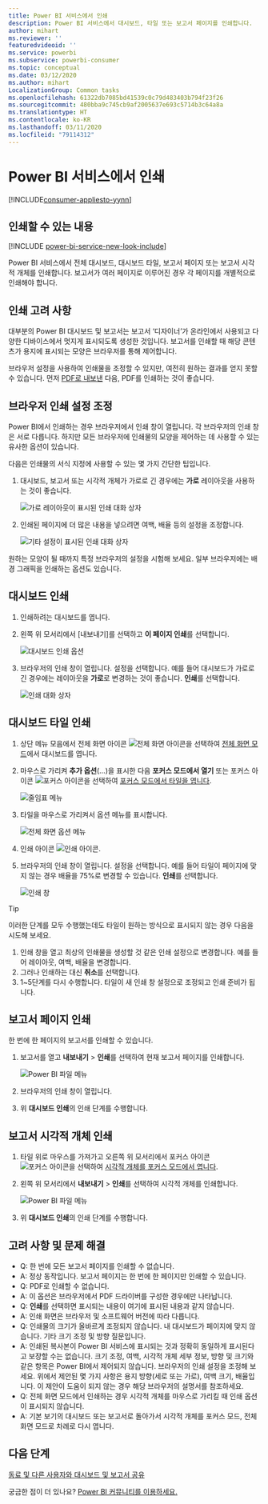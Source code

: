 ```yaml
---
title: Power BI 서비스에서 인쇄
description: Power BI 서비스에서 대시보드, 타일 또는 보고서 페이지를 인쇄합니다.
author: mihart
ms.reviewer: ''
featuredvideoid: ''
ms.service: powerbi
ms.subservice: powerbi-consumer
ms.topic: conceptual
ms.date: 03/12/2020
ms.author: mihart
LocalizationGroup: Common tasks
ms.openlocfilehash: 61322db7085bd41539c0c79d483403b794f23f26
ms.sourcegitcommit: 480bba9c745cb9af2005637e693c5714b3c64a8a
ms.translationtype: HT
ms.contentlocale: ko-KR
ms.lasthandoff: 03/11/2020
ms.locfileid: "79114312"
---
```

# <a name="printing-from-the-power-bi-service"></a>Power BI 서비스에서 인쇄

[!INCLUDE[consumer-appliesto-yynn](../includes/consumer-appliesto-yynn.md)]
## <a name="what-can-be-printed"></a>인쇄할 수 있는 내용
[!INCLUDE [power-bi-service-new-look-include](../includes/power-bi-service-new-look-include.md)]

Power BI 서비스에서 전체 대시보드, 대시보드 타일, 보고서 페이지 또는 보고서 시각적 개체를 인쇄합니다. 보고서가 여러 페이지로 이루어진 경우 각 페이지를 개별적으로 인쇄해야 합니다. 

## <a name="printing-considerations"></a>인쇄 고려 사항

대부분의 Power BI 대시보드 및 보고서는 보고서 ‘디자이너’가 온라인에서 사용되고 다양한 디바이스에서 멋지게 표시되도록 생성한 것입니다.  보고서를 인쇄할 때 해당 콘텐츠가 용지에 표시되는 모양은 브라우저를 통해 제어합니다. 

브라우저 설정을 사용하여 인쇄물을 조정할 수 있지만, 여전히 원하는 결과를 얻지 못할 수 있습니다. 먼저 [PDF로 내보낸](end-user-pdf.md) 다음, PDF를 인쇄하는 것이 좋습니다. 

## <a name="adjust-your-browser-print-settings"></a>브라우저 인쇄 설정 조정
Power BI에서 인쇄하는 경우 브라우저에서 인쇄 창이 열립니다. 각 브라우저의 인쇄 창은 서로 다릅니다. 하지만 모든 브라우저에 인쇄물의 모양을 제어하는 데 사용할 수 있는 유사한 옵션이 있습니다. 

다음은 인쇄물의 서식 지정에 사용할 수 있는 몇 가지 간단한 팁입니다.

   > 
1. 대시보드, 보고서 또는 시각적 개체가 가로로 긴 경우에는 **가로** 레이아웃을 사용하는 것이 좋습니다. 

   ![가로 레이아웃이 표시된 인쇄 대화 상자](./media/end-user-print/power-bi-landscape-layout.png)

2. 인쇄된 페이지에 더 많은 내용을 넣으려면 여백, 배율 등의 설정을 조정합니다. 

    ![기타 설정이 표시된 인쇄 대화 상자](./media/end-user-print/power-bi-margins.png)

원하는 모양이 될 때까지 특정 브라우저의 설정을 시험해 보세요. 일부 브라우저에는 배경 그래픽을 인쇄하는 옵션도 있습니다. 

## <a name="print-a-dashboard"></a>대시보드 인쇄
1. 인쇄하려는 대시보드를 엽니다.
2. 왼쪽 위 모서리에서 [내보내기]를 선택하고 **이 페이지 인쇄**를 선택합니다.
   
    ![대시보드 인쇄 옵션](./media/end-user-print/power-bi-dashboard-print.png)

3. 브라우저의 인쇄 창이 열립니다. 설정을 선택합니다. 예를 들어 대시보드가 가로로 긴 경우에는 레이아웃을 **가로**로 변경하는 것이 좋습니다. **인쇄**를 선택합니다.
   
    ![인쇄 대화 상자](./media/end-user-print/power-bi-print-dash.png)

## <a name="print-a-dashboard-tile"></a>대시보드 타일 인쇄
1. 상단 메뉴 모음에서 전체 화면 아이콘 ![전체 화면 아이콘](./media/end-user-print/power-bi-full-screen.png)을 선택하여 [전체 화면 모드](end-user-focus.md)에서 대시보드를 엽니다.

3. 마우스로 가리켜 **추가 옵션**(...)을 표시한 다음 **포커스 모드에서 열기** 또는 포커스 아이콘 ![포커스 아이콘](./media/end-user-print/power-bi-focus-icon.png)을 선택하여 [포커스 모드에서 타일을 엽니다](end-user-focus.md).
   
    ![줄임표 메뉴](./media/end-user-print/power-bi-menu-options.png)

4. 타일을 마우스로 가리켜서 옵션 메뉴를 표시합니다.
   
    ![전체 화면 옵션 메뉴](./media/end-user-print/menu-options-new.png)

4. 인쇄 아이콘 ![인쇄 아이콘](./media/end-user-print/print-icon.png).     

5. 브라우저의 인쇄 창이 열립니다. 설정을 선택합니다. 예를 들어 타일이 페이지에 맞지 않는 경우 배율을 75%로 변경할 수 있습니다. **인쇄**를 선택합니다.

    ![인쇄 창](./media/end-user-print/power-bi-scale.png) 

> [!TIP]
> 이러한 단계를 모두 수행했는데도 타일이 원하는 방식으로 표시되지 않는 경우 다음을 시도해 보세요.
> 1. 인쇄 창을 열고 최상의 인쇄물을 생성할 것 같은 인쇄 설정으로 변경합니다. 예를 들어 레이아웃, 여백, 배율을 변경합니다. 
> 2. 그러나 인쇄하는 대신 **취소**를 선택합니다. 
> 3. 1~5단계를 다시 수행합니다. 타일이 새 인쇄 창 설정으로 조정되고 인쇄 준비가 됩니다.

## <a name="print-a-report-page"></a>보고서 페이지 인쇄
한 번에 한 페이지의 보고서를 인쇄할 수 있습니다.

1. 보고서를 열고 **내보내기** > **인쇄**를 선택하여 현재 보고서 페이지를 인쇄합니다.
   
    ![Power BI 파일 메뉴](./media/end-user-print/power-bi-report-print.png)
2. 브라우저의 인쇄 창이 열립니다.

3. 위 **대시보드 인쇄**의 인쇄 단계를 수행합니다.
   


## <a name="print-a-report-visual"></a>보고서 시각적 개체 인쇄
1. 타일 위로 마우스를 가져가고 오른쪽 위 모서리에서 포커스 아이콘 ![포커스 아이콘](./media/end-user-print/power-bi-focus-icon.png)을 선택하여 [시각적 개체를 포커스 모드에서 엽니다](end-user-focus.md).

2. 왼쪽 위 모서리에서 **내보내기** > **인쇄**를 선택하여 시각적 개체를 인쇄합니다.

    ![Power BI 파일 메뉴](./media/end-user-print/power-bi-report-print.png)


3. 위 **대시보드 인쇄**의 인쇄 단계를 수행합니다.

## <a name="considerations-and-troubleshooting"></a>고려 사항 및 문제 해결

* Q: 한 번에 모든 보고서 페이지를 인쇄할 수 없습니다.    
* A: 정상 동작입니다. 보고서 페이지는 한 번에 한 페이지만 인쇄할 수 있습니다.
* Q: PDF로 인쇄할 수 없습니다.    
* A: 이 옵션은 브라우저에서 PDF 드라이버를 구성한 경우에만 나타납니다.    
* Q: **인쇄**를 선택하면 표시되는 내용이 여기에 표시된 내용과 같지 않습니다.    
* A: 인쇄 화면은 브라우저 및 소프트웨어 버전에 따라 다릅니다.
* Q: 인쇄물의 크기가 올바르게 조정되지 않습니다.  내 대시보드가 페이지에 맞지 않습니다. 기타 크기 조정 및 방향 질문입니다.    
* A: 인쇄된 복사본이 Power BI 서비스에 표시되는 것과 정확히 동일하게 표시된다고 보장할 수는 없습니다. 크기 조정, 여백, 시각적 개체 세부 정보, 방향 및 크기와 같은 항목은 Power BI에서 제어되지 않습니다. 브라우저의 인쇄 설정을 조정해 보세요. 위에서 제안된 몇 가지 사항은 용지 방향(세로 또는 가로), 여백 크기, 배율입니다. 이 제안이 도움이 되지 않는 경우 해당 브라우저의 설명서를 참조하세요.      
* Q: 전체 화면 모드에서 인쇄하는 경우 시각적 개체를 마우스로 가리킬 때 인쇄 옵션이 표시되지 않습니다.   
* A: 기본 보기의 대시보드 또는 보고서로 돌아가서 시각적 개체를 포커스 모드, 전체 화면 모드로 차례로 다시 엽니다. 

## <a name="next-steps"></a>다음 단계
[동료 및 다른 사용자와 대시보드 및 보고서 공유](../service-share-dashboards.md)

궁금한 점이 더 있나요? [Power BI 커뮤니티를 이용하세요.](https://community.powerbi.com/)

